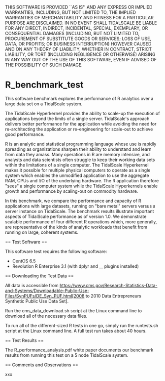 THIS SOFTWARE IS PROVIDED ``AS IS'' AND ANY EXPRESS OR IMPLIED
WARRANTIES, INCLUDING, BUT NOT LIMITED TO, THE IMPLIED WARRANTIES
OF MERCHANTABILITY AND FITNESS FOR A PARTICULAR PURPOSE ARE DISCLAIMED.
IN NO EVENT SHALL TIDALSCALE BE LIABLE FOR ANY DIRECT, INDIRECT,
INCIDENTAL, SPECIAL, EXEMPLARY, OR CONSEQUENTIAL DAMAGES (INCLUDING,
BUT NOT LIMITED TO, PROCUREMENT OF SUBSTITUTE GOODS OR SERVICES;
LOSS OF USE, DATA, OR PROFITS; OR BUSINESS INTERRUPTION) HOWEVER
CAUSED AND ON ANY THEORY OF LIABILITY, WHETHER IN CONTRACT, STRICT
LIABILITY, OR TORT (INCLUDING NEGLIGENCE OR OTHERWISE) ARISING
IN ANY WAY OUT OF THE USE OF THIS SOFTWARE, EVEN IF ADVISED OF THE
POSSIBILITY OF SUCH DAMAGE.

# R_benchmark_test

This software benchmark explores the performance of R analytics over a large data set on a TidalScale system.

The TidalScale Hyperkernel provides the ability to scale-up the execution of applications beyond the limits of a single server. TidalScale's approach delivers better performance for the application while avoiding the need for re-architecting the application or re-engineering for scale-out to achieve good performance. 

R is an analytic and statistical programming language whose use is rapidly spreading as organizations sharpen their ability to understand and learn from data they amass. Many operations in R are memory intensive, and analysts and data scientists often struggle to keep their working data sets within the limitations of a single computer. The TidalScale Hyperkernel makes it possible for multiple physical computers to operate as a single system which enables the unmodified application to use the aggregate RAM, CPUs and I/O of the underlying hardware. The R application therefore "sees" a single computer system while the TidalScale Hyperkernels enable growth and performance by scaling-out on commodity hardware. 

In this benchmark, we compare the performance and capacity of R applications with large datasets, running on "bare metal" servers versus a server instance on TidalScale. The benchmark results illustrate important aspects of TidalScale performance as of version 1.0. We demonstrate scalable performance of four different R operations which, more generally, are representative of the kinds of analytic workloads that benefit from running on large, coherent systems.

== Test Software ==

This software test requires the following software:

* CentOS 6.5
* Revolution R Enterprise 3.1 (with dplyr and __ plugins installed)

== Downloading the Test Data ==

All data is accessible from https://www.cms.gov/Research-Statistics-Data-and-Systems/Downloadable-Public-Use-Files/SynPUFs/DE_Syn_PUF.html[2008 to 2010 Data Entrepreneurs Synthetic Public Use Data Set].

Run the cms_data_download.sh script at the Linux command line to download all of the necessary data files.

To run all of the different-sized R tests in one go, simply run the runtests.sh script at the Linux command line. A full test run takes about 40 hours.

== Test Results ==

The R_performance_analysis.pdf white paper documents our benchmark results from running this test on a 5 node TidalScale system.

== Comments and Observations ==

xxx


